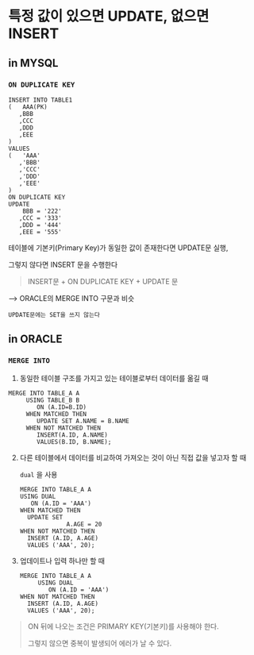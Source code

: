 # 특정 값이 있으면 UPDATE, 없으면 INSERT

## in MYSQL

### `ON DUPLICATE KEY`

```mysql
INSERT INTO TABLE1
(	AAA(PK)
   ,BBB
   ,CCC
   ,DDD
   ,EEE
)
VALUES
(	'AAA'
   ,'BBB'
   ,'CCC'
   ,'DDD'
   ,'EEE'
)
ON DUPLICATE KEY
UPDATE
    BBB = '222'
   ,CCC = '333'
   ,DDD = '444'
   ,EEE = '555'
```

테이블에 기본키(Primary Key)가 동일한 값이 존재한다면 UPDATE문 실행,

그렇지 않다면 INSERT 문을 수행한다



> INSERT문 + ON DUPLICATE KEY + UPDATE 문

--> ORACLE의 MERGE INTO 구문과 비슷



`UPDATE문에는 SET을 쓰지 않는다` 







## in ORACLE

### `MERGE INTO`

1. 동일한 테이블 구조를 가지고 있는 테이블로부터 데이터를 옮길 때		

```
MERGE INTO TABLE_A A
	 USING TABLE_B B
	    ON (A.ID=B.ID)
	 WHEN MATCHED THEN
	 	UPDATE SET A.NAME = B.NAME
	 WHEN NOT MATCHED THEN
	    INSERT(A.ID, A.NAME)
	    VALUES(B.ID, B.NAME);
```



2. 다른 테이블에서 데이터를 비교하여 가져오는 것이 아닌 직접 값을 넣고자 할 때

   `dual` 을 사용

   ```
   MERGE INTO TABLE_A A    
   USING DUAL       
      ON (A.ID = 'AAA')    
   WHEN MATCHED THEN        
     UPDATE SET 
    	        A.AGE = 20    
   WHEN NOT MATCHED THEN        
     INSERT (A.ID, A.AGE)        
     VALUES ('AAA', 20);
   ```

   

3. 업데이트나 입력 하나만 할 때

   ```
   MERGE INTO TABLE_A A
        USING DUAL
           ON (A.ID = 'AAA')
   WHEN NOT MATCHED THEN
     INSERT (A.ID, A.AGE)        
     VALUES ('AAA', 20);
   ```

   

> ON 뒤에 나오는 조건은 PRIMARY KEY(기본키)를 사용해야 한다.
>
> 그렇지 않으면 중복이 발생되어 에러가 날 수 있다.
